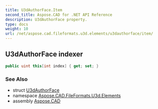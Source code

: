 ```yaml
---
title: U3dAuthorFace.Item
second_title: Aspose.CAD for .NET API Reference
description: U3dAuthorFace property. 
type: docs
weight: 10
url: /net/aspose.cad.fileformats.u3d.elements/u3dauthorface/item/
---
```

## U3dAuthorFace indexer

```csharp
public uint this[int index] { get; set; }
```

### See Also

* struct [U3dAuthorFace](../)
* namespace [Aspose.CAD.FileFormats.U3d.Elements](../../../aspose.cad.fileformats.u3d.elements/)
* assembly [Aspose.CAD](../../../)


